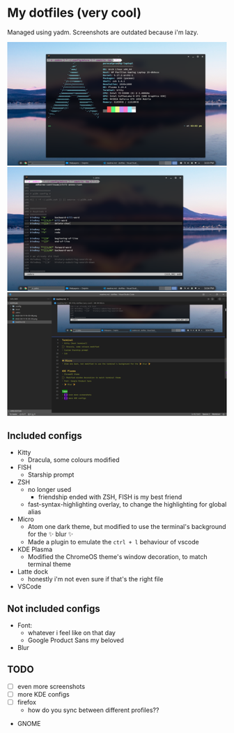 # My dotfiles (very cool)
Managed using yadm. Screenshots are outdated because i'm lazy.

![Neofetch](.yadm/images/2022-04-11-15-03-58.png)
![Micro](.yadm/images/2022-04-11-15-05-00.png)
![VSCode](.yadm/images/2022-04-11-15-08-55.png)

## Included configs
- Kitty
  - Dracula, some colours modified
- FISH
  - Starship prompt
- ZSH
  - no longer used
    - friendship ended with ZSH, FISH is my best friend
  - fast-syntax-highlighting overlay, to change the highlighting for global alias
- Micro
  - Atom one dark theme, but modified to use the terminal's background for the ✨ blur ✨
  - Made a plugin to emulate the `ctrl + l` behaviour of vscode
- KDE Plasma
  - Modified the ChromeOS theme's window decoration, to match terminal theme
- Latte dock
  - honestly i'm not even sure if that's the right file
- VSCode

## Not included configs
- Font:
  - whatever i feel like on that day
  - Google Product Sans my beloved
- Blur

## TODO
- [ ] even more screenshots
- [ ] more KDE configs
- [ ] firefox
  - how do you sync between different profiles??
- GNOME
